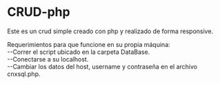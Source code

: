 # CRUD-php
Este es un crud simple creado con php y realizado de forma responsive. 

Requerimientos para que funcione en su propia máquina:
<br>--Correr el script ubicado en la carpeta DataBase.
<br>--Conectarse a su localhost.
<br>--Cambiar los datos del host, username y contraseña en el archivo cnxsql.php.
